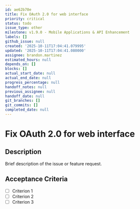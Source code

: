 ```yaml
---
id: ae62b70e
title: Fix OAuth 2.0 for web interface
priority: critical
status: todo
issue_type: other
milestone: v1.9.0 - Mobile Applications & API Enhancement
labels: []
github_issue: null
created: '2025-10-11T17:04:41.079995'
updated: '2025-10-11T17:04:41.080000'
assignee: brandon.martinez
estimated_hours: null
depends_on: []
blocks: []
actual_start_date: null
actual_end_date: null
progress_percentage: null
handoff_notes: null
previous_assignee: null
handoff_date: null
git_branches: []
git_commits: []
completed_date: null
---
```


# Fix OAuth 2.0 for web interface

## Description

Brief description of the issue or feature request.

## Acceptance Criteria

- [ ] Criterion 1
- [ ] Criterion 2
- [ ] Criterion 3